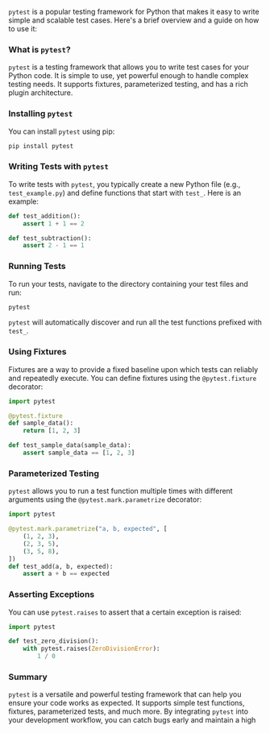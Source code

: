 `pytest` is a popular testing framework for Python that makes it easy to write simple and scalable test cases. Here's a brief overview and a guide on how to use it:

### What is `pytest`?

`pytest` is a testing framework that allows you to write test cases for your Python code. It is simple to use, yet powerful enough to handle complex testing needs. It supports fixtures, parameterized testing, and has a rich plugin architecture.

### Installing `pytest`

You can install `pytest` using pip:
```bash
pip install pytest
```

### Writing Tests with `pytest`

To write tests with `pytest`, you typically create a new Python file (e.g., `test_example.py`) and define functions that start with `test_`. Here is an example:

```python
def test_addition():
    assert 1 + 1 == 2

def test_subtraction():
    assert 2 - 1 == 1
```

### Running Tests

To run your tests, navigate to the directory containing your test files and run:
```bash
pytest
```
`pytest` will automatically discover and run all the test functions prefixed with `test_`.

### Using Fixtures

Fixtures are a way to provide a fixed baseline upon which tests can reliably and repeatedly execute. You can define fixtures using the `@pytest.fixture` decorator:

```python
import pytest

@pytest.fixture
def sample_data():
    return [1, 2, 3]

def test_sample_data(sample_data):
    assert sample_data == [1, 2, 3]
```

### Parameterized Testing

`pytest` allows you to run a test function multiple times with different arguments using the `@pytest.mark.parametrize` decorator:

```python
import pytest

@pytest.mark.parametrize("a, b, expected", [
    (1, 2, 3),
    (2, 3, 5),
    (3, 5, 8),
])
def test_add(a, b, expected):
    assert a + b == expected
```

### Asserting Exceptions

You can use `pytest.raises` to assert that a certain exception is raised:

```python
import pytest

def test_zero_division():
    with pytest.raises(ZeroDivisionError):
        1 / 0
```

### Summary

`pytest` is a versatile and powerful testing framework that can help you ensure your code works as expected. It supports simple test functions, fixtures, parameterized tests, and much more. By integrating `pytest` into your development workflow, you can catch bugs early and maintain a high